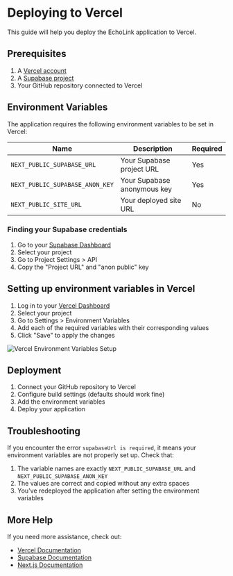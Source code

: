 # Deploying to Vercel

This guide will help you deploy the EchoLink application to Vercel.

## Prerequisites

1. A [Vercel account](https://vercel.com/signup)
2. A [Supabase project](https://supabase.com/)
3. Your GitHub repository connected to Vercel

## Environment Variables

The application requires the following environment variables to be set in Vercel:

| Name | Description | Required |
|------|-------------|----------|
| `NEXT_PUBLIC_SUPABASE_URL` | Your Supabase project URL | Yes |
| `NEXT_PUBLIC_SUPABASE_ANON_KEY` | Your Supabase anonymous key | Yes |
| `NEXT_PUBLIC_SITE_URL` | Your deployed site URL | No |

### Finding your Supabase credentials

1. Go to your [Supabase Dashboard](https://app.supabase.com/)
2. Select your project
3. Go to Project Settings > API
4. Copy the "Project URL" and "anon public" key

## Setting up environment variables in Vercel

1. Log in to your [Vercel Dashboard](https://vercel.com/dashboard)
2. Select your project
3. Go to Settings > Environment Variables
4. Add each of the required variables with their corresponding values
5. Click "Save" to apply the changes

![Vercel Environment Variables Setup](https://vercel.com/docs/concepts/projects/environment-variables/images/project-dashboard-with-env.png)

## Deployment

1. Connect your GitHub repository to Vercel
2. Configure build settings (defaults should work fine)
3. Add the environment variables
4. Deploy your application

## Troubleshooting

If you encounter the error `supabaseUrl is required`, it means your environment variables are not properly set up. Check that:

1. The variable names are exactly `NEXT_PUBLIC_SUPABASE_URL` and `NEXT_PUBLIC_SUPABASE_ANON_KEY`
2. The values are correct and copied without any extra spaces
3. You've redeployed the application after setting the environment variables

## More Help

If you need more assistance, check out:

- [Vercel Documentation](https://vercel.com/docs)
- [Supabase Documentation](https://supabase.com/docs)
- [Next.js Documentation](https://nextjs.org/docs) 